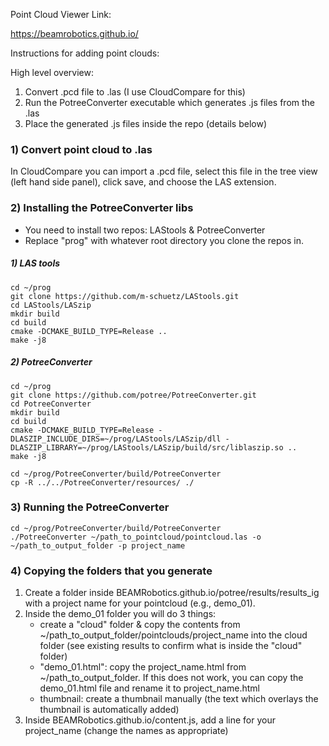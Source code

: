 Point Cloud Viewer Link:

https://beamrobotics.github.io/

Instructions for adding point clouds:

High level overview:
1) Convert .pcd file to .las (I use CloudCompare for this)
2) Run the PotreeConverter executable which generates .js files from the .las
3) Place the generated .js files inside the repo (details below)

### 1) Convert point cloud to .las
In CloudCompare you can import a .pcd file, select this file in the tree view (left hand side panel), click save, and choose the LAS extension.

### 2) Installing the PotreeConverter libs

* You need to install two repos: LAStools & PotreeConverter
* Replace "prog" with whatever root directory you clone the repos in.

##### 1) LAS tools
```
cd ~/prog
git clone https://github.com/m-schuetz/LAStools.git
cd LAStools/LASzip
mkdir build
cd build
cmake -DCMAKE_BUILD_TYPE=Release ..
make -j8
```

##### 2) PotreeConverter
```
cd ~/prog
git clone https://github.com/potree/PotreeConverter.git
cd PotreeConverter
mkdir build
cd build
cmake -DCMAKE_BUILD_TYPE=Release -DLASZIP_INCLUDE_DIRS=~/prog/LAStools/LASzip/dll -DLASZIP_LIBRARY=~/prog/LAStools/LASzip/build/src/liblaszip.so ..
make -j8
```

```
cd ~/prog/PotreeConverter/build/PotreeConverter
cp -R ../../PotreeConverter/resources/ ./
```

### 3) Running the PotreeConverter

```
cd ~/prog/PotreeConverter/build/PotreeConverter
./PotreeConverter ~/path_to_pointcloud/pointcloud.las -o ~/path_to_output_folder -p project_name
```

### 4) Copying the folders that you generate
1) Create a folder inside BEAMRobotics.github.io/potree/results/results_ig with a project name for your pointcloud (e.g., demo_01).
2) Inside the demo_01 folder you will do 3 things:
    - create a "cloud" folder & copy the contents from  ~/path_to_output_folder/pointclouds/project_name into the cloud folder (see existing results to confirm what is inside the "cloud" folder)
    - "demo_01.html": copy the project_name.html from ~/path_to_output_folder.
    If this does not work, you can copy the demo_01.html file and rename it to
    project_name.html
    - thumbnail: create a thumbnail manually (the text which overlays the thumbnail is automatically added)
3) Inside BEAMRobotics.github.io/content.js, add a line for your project_name (change the names as appropriate)
